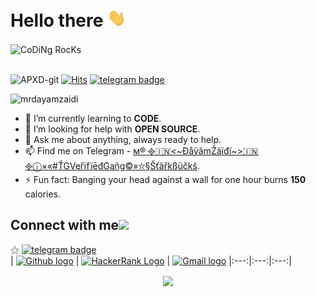 # Hello there <img src="https://raw.githubusercontent.com/ABSphreak/ABSphreak/master/gifs/Hi.gif" width="30px">

<div margin-left: 500px; width="500">
<img align='center' src="https://cdn.dribbble.com/users/1162077/screenshots/3848914/programmer.gif" alt="CoDiNg RocKs"  width="500"/>
</div>

<br><img src="https://komarev.com/ghpvc/?username=APXD-git&style=flat-square" alt="APXD-git" />
[![Hits](https://hits.seeyoufarm.com/api/count/incr/badge.svg?url=https%3A%2F%2Fgithub.com%2Fgjbae1212%2Fhit-counter)](https://hits.seeyoufarm.com) 
[![telegram badge](https://img.shields.io/badge/Telegram-30302f?style=flat&logo=telegram)](https://t.me/mrdayamzaidi)

<img src="https://github-readme-stats.vercel.app/api?username=mrdayamzaidi&show_icons=true&count_private=true&bg_color=50,e96205,904e99&title_color=fff&text_color=fff&icon_color=f2f2f2" alt="mrdayamzaidi" />

- 🔭 I’m currently learning to <b>CODE</b>. <br>
- 👀 I’m looking for help with <b>OPEN SOURCE</b>.
- 💬 Ask me about anything, always ready to help.
- 📫 Find me on Telegram - [м®⁪⁬⁮⁮⁮⁮ ‌‌‌᪣🇮🇳<~ĐåÿãmŽäïđï~>🇮🇳᪣ⓘ×«#ŤGVęřïfïēđGąñg©»⛥§Šťãřkßüčkš](https://t.me/mrdayamzaidi).
- ⚡ Fun fact: Banging your head against a wall for one hour burns <b>150</b> calories.

## Connect with me<img src="https://github.com/TheDudeThatCode/TheDudeThatCode/blob/master/Assets/Handshake.gif" height="32px">

⚝ [![telegram badge](https://img.shields.io/badge/Telegram-30302f?style=flat&logo=telegram)](https://t.me/AP_XD)<br>
| [<img src="https://cdn.svgporn.com/logos/github-icon.svg" alt="Github logo" width="34">](https://github.com/mrdayamzaidi) | [<img src="https://github.com/TheDudeThatCode/TheDudeThatCode/blob/master/Assets/HackerRank.svg" alt="HackerRank Logo" width="30">](https://www.hackerrank.com/) | [<img src="https://github.com/TheDudeThatCode/TheDudeThatCode/blob/master/Assets/Gmail.svg" alt="Gmail logo" height="32">](mailto:arkamtg.pramanik@gmail.com)
|:---:|:---:|:---:|
<br>

<div align="center" width="50">
<img align='center' src='https://telegra.ph/file/1c4df5d90d6e68e417348.png' width='700"'>
</div>
